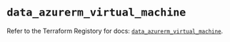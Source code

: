 # `data_azurerm_virtual_machine`

Refer to the Terraform Registory for docs: [`data_azurerm_virtual_machine`](https://registry.terraform.io/providers/hashicorp/azurerm/3.67.0/docs/data-sources/virtual_machine).
